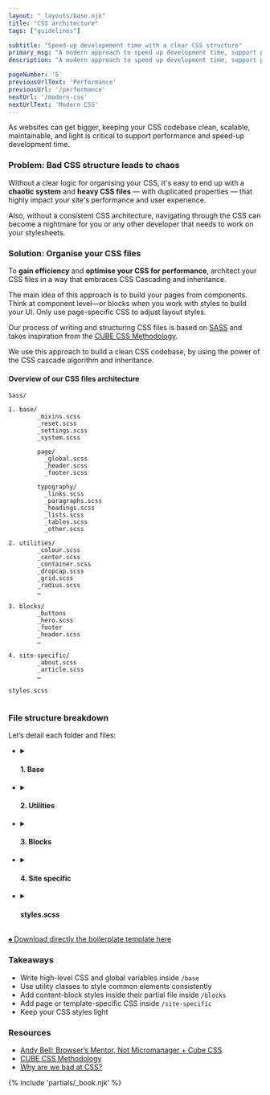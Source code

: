```yaml
---
layout: "_layouts/base.njk" 
title: "CSS architecture"
tags: ["guidelines"]

subtitle: "Speed-up developement time with a clear CSS structure"
primary_msg: "A modern approach to speed up development time, support performance, scalability and maintainability."
description: "A modern approach to speed up development time, support performance, scalability and maintainability."

pageNumber: '5'
previousUrlText: 'Performance'
previousUrl: '/performance'
nextUrl: '/modern-css'
nextUrlText: 'Modern CSS'
---
```


As websites can get bigger, keeping your CSS codebase clean, scalable, maintainable, and light is critical to support performance and speed-up development time.

### Problem: Bad CSS structure leads to chaos

Without a clear logic for organising your CSS, it's easy to end up with a **chaotic system** and **heavy CSS files** — with duplicated properties — that highly impact your site's performance and user experience.

Also, without a consistent CSS architecture, navigating through the CSS can become a nightmare for you or any other developer that needs to work on your stylesheets.

### Solution: Organise your CSS files

To **gain efficiency** and **optimise your CSS for performance**, architect your CSS files in a way that embraces CSS Cascading and inheritance.

The main idea of this approach is to build your pages from components. Think at component level—or blocks when you work with styles to build your UI. Only use page-specific CSS to adjust layout styles.

Our process of writing and structuring CSS files is based on [SASS](https://sass-lang.com/) and takes inspiration from the [CUBE CSS Methodology](https://cube.fyi/).

We use this approach to build a clean CSS codebase, by using the power of the CSS cascade algorithm and inheritance.

#### Overview of our CSS files architecture

 <pre class="code-block"><code>Sass/
        
1. base/
        _mixins.scss
        _reset.scss
        _settings.scss
        _system.scss
        
        page/
          _global.scss
          _header.scss
          _footer.scss
        
        typography/
          _links.scss
          _paragraphs.scss
          _headings.scss
          _lists.scss
          _tables.scss
          _other.scss
          
2. utilities/
        _colour.scss
        _center.scss
        _container.scss
        _dropcap.scss
        _grid.scss
        _radius.scss
        …
        
3. blocks/
        _buttons
        _hero.scss
        _footer
        _header.scss
        …
        
4. site-specific/
        _about.scss
        _article.scss
        …
        
styles.scss

</code></pre>

<h3>File structure breakdown</h3>

<p>Let’s detail each folder and files:</p>

<ul class="[ tab-items ][ flow l-rs ]">
<li class="flow">
  <details class="[ tab-item ][ flow ]">
   <summary class="bg-primary-color"> <h4 class="h5 subtitle">1. Base</h4></summary>   
  
  <header class="flow">
      
  <p><strong>This layer includes the high-level CSS rules, the foundation styles and global custom properties variables of the design.</strong></p>
  </header>
  
  <h5 class="text-primary-color">_settings.scss:</h5>
  <p>This file contains the global variables for foundation styles of the website<em>(e.g. spacing, color, typography…).</em></p>

  <h5 class="text-primary-color">_mixings.scss</h5>
  
  <p>This file includes chunks of reusable CSS rules like media query breakpoints or a rule for specifying static font sizes.</p>
  
  <h5 class="text-primary-color">_reset.scss</h5>
  
  <p>This file contains the <a href="https://andy-bell.co.uk/a-modern-css-reset/">Modern CSS Reset file</a> from Andy Bell to reset the default browsers’ styles and avoid any inconsistencies across different browsers.</p>
  
  <h5 class="text-primary-color">_system.scss</h5>
  
  <p>This file contains all the CSS rules required to adjust the styles of the admin interface of your website.</p> 
  
  <h5 class="text-primary-color">page/</h5>
  
  <p>This folder contains page global, header and footer layout styles. These rules are organised under the following partial files:</p>
   
  <ul class="content-list">
  <li>_global.scss</li>
  <li>_header.scss</li>
  <li>_footer.scss</li>
  </ul>
  
  <h5 class="text-primary-color">typography/</h5>
  
  <p>This folder contains partial files with CSS rules of common typographic elements such as <em>paragraphs, links or headings</em>.</p>
    
  <ul class="content-list">
  <li>_links.scss</li>
  <li>_paragraphs.scss</li>
  <li>_headings.scss</li>
  <li>_lists.scss</li>
  <li>_tables.scss</li>
  <li>_other.scss</li>
  </ul>
  
</li>


<li class="flow">
  <details  class="[ tab-item ][ flow ]">
   <summary class="bg-primary-color"> <h4 class="[ subtitle ][ h5 ]">2. Utilities</h4></summary>   
  
  
  <header class="flow">
    
   <p><strong>This layer includes a list of helper classes that consist of a single CSS rule or a group of related CSS rules useful to style multiple elements consistently and quickly.</strong></p>

  </header>
  
  <p>To avoid repeating CSS rules, we use utility classes when appropriate to style HTML elements consistently.</p>
  
  <p>Utility classes can contain a single property or a group of related CSS properties to define text colors, background colours, border radius, drop caps, borders or any other reusable style.</p>

</li>

<li class="flow">
  <details  class="[ tab-item ][ flow ]">
   <summary class="bg-primary-color"> <h4 class="[ subtitle ][ h5 ]">3. Blocks</h4></summary>   
  
  
  <header class="flow">
    
    <p><strong>This layer contains files with specific CSS rules for each Building blocks that compose the layout.</strong></p>
  
  </header>
  
  <p>Blocks refer to a simple UI element like a button or a group of UI elements like a card, hero section or menu. The CSS rules are applied using the parent block class.</p>
  
  <p>The benefit of styling a component using the block class is that the block will maintain its original style, regardless of the context it's placed in.</p>
    
</li>

<li class="flow">
  <details class="[ tab-item ][ flow ]">
   <summary class="bg-primary-color"> <h4 class="[ subtitle ][ h5 ]">4. Site specific</h4></summary>   
 
  <header class="flow">
    
  <p><strong>This layer contains the CSS rules applied with the parent body class to style specific page—or content type layouts.</strong></p>

  </header>
  
  <p>This folder contains the partials files of individual pages, content-types or templates, including their specific CSS rules required to adjust/override the layout styles.</p> 

</li>

<li class="flow">
  <details class="[ tab-item ][ flow ]">
   <summary class="bg-primary-color"> <h4 class="[ subtitle ][ h5 ]">styles.scss</h4></summary>   
  
  
  <header class="flow">
    
  <p><strong>This file includes the imported partials to generate the final <code class="code">style.css</code> file.</strong></p>

  </header>
  
  <p>The <code class="code">style.scss</code> file is the source file where we import the required <code class="code">.scss</code> partials to create the final <code class="code">style.css</code> file that the browser will use to load the styles of your website.</p>
    
<pre class="code-block"><code>➜  assets sass --watch sass:css</code></pre>

<p>This command tells SASS to preprocess the SASS files that are located inside <code class="code">/assets</code> and output the final css inside the folder <span class="code">/css</span>.</p>

</li>
</ul>
    </details>

<div class="[ cta-btn ][ outline ]">
  <a href="#">♠️  Download directly the boilerplate template here</a>
</div>

<h3>Takeaways</h3>

<ul class="content-list">
  <li>Write high-level CSS and global variables inside <code class="code">/base</code></li>
  <li>Use utility classes to style common elements consistently</li>
  <li>Add content-block styles inside their partial file inside <code class="code">/blocks</code></li>
  <li>Add page or template-specific CSS inside <code class="code">/site-specific</code></li>
  <li>Keep your CSS styles light</li>
</ul>

<section class="[ resources ][ grid--4-5 grid ]" data-gap="gap">
          <div class="[ resources__links ][ flow ]">
<h3>Resources</h3>

<ul class="content-list">
<li><a href="https://www.youtube.com/watch?v=5uhIiI9Ld5M&ab_channel=Hey%21Presents">Andy Bell: Browser’s Mentor, Not Micromanager + Cube CSS</a></li>
<li><a href="https://cube.fyi/#how-does-cube-css-compare-to-other-methodologies">CUBE CSS Methodology</a></li>
<li><a href="https://www.mikeaparicio.com/posts/2023-05-22-why-were-bad-at-css/?utm_source=convertkit&utm_medium=email&utm_campaign=It%27s+OK+to+Use+Modern+CSS.+Really%2C+really.+%7C+ModernCSS+Newsletter+%2361%20-%2010833447" target="_blank">Why are we bad at CSS?</a></li>
</ul>
</div>
            {% include 'partials/_book.njk' %}
      </section>